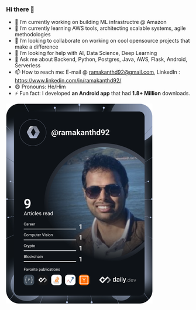 ### Hi there 👋
  
- 🔭 I’m currently working on building ML infrastructre @ Amazon
- 🌱 I’m currently learning AWS tools, architecting scalable systems, agile methodologies  
- 👯 I’m looking to collaborate on working on cool opensource projects that make a difference  
- 🤔 I’m looking for help with AI, Data Science, Deep Learning 
- 💬 Ask me about Backend, Python, Postgres, Java, AWS, Flask, Android, Serverless
- 📫 How to reach me:  E-mail @ ramakanthd92@gmail.com, 
                       LinkedIn : https://www.linkedin.com/in/ramakanthd92/ 
- 😄 Pronouns: He/Him
- ⚡ Fun fact: I developed <b>an Android app</b> that had <b>1.8+ Million</b> downloads.

<a href="https://app.daily.dev/ramakanthd92"><img src="https://github.com/ramakanthd92/ramakanthd92/blob/main/devcard.svg" width="400" alt="Ramakanth's Dev Card"/></a>
